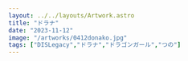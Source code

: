 ```yaml
---
layout: ../../layouts/Artwork.astro
title: "ドラナ"
date: "2023-11-12"
image: "/artworks/0412donako.jpg"
tags: ["DISLegacy","ドラナ","ドラゴンガール","つの"]
---
```


